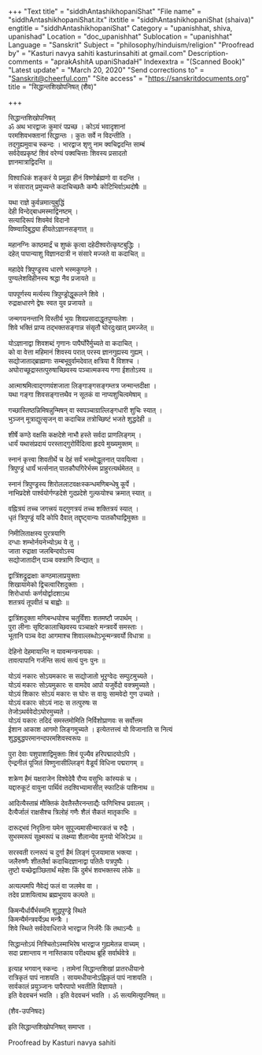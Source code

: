 +++
"Text title" = "siddhAntashikhopaniShat"
"File name" = "siddhAntashikhopaniShat.itx"
itxtitle = "siddhAntashikhopaniShat (shaiva)"
engtitle = "siddhAntashikhopaniShat"
Category = "upanishhat, shiva, upanishad"
Location = "doc_upanishhat"
Sublocation = "upanishhat"
Language = "Sanskrit"
Subject = "philosophy/hinduism/religion"
"Proofread by" = "Kasturi navya sahiti kasturinsahiti at gmail.com"
Description-comments = "aprakAshitA upaniShadaH"
Indexextra = "(Scanned Book)"
"Latest update" = "March 20, 2020"
"Send corrections to" = "Sanskrit@cheerful.com"
"Site access" = "https://sanskritdocuments.org"
title = "सिद्धान्तशिखोपनिषत् (शैव)"

+++
  
 सिद्धान्तशिखोपनिषत्   
ॐ अथ भारद्वाजः कुमारं पप्रच्छ । कोऽयं भवादृशानां  
परमशिवभक्तानां सिद्धान्तः । कुतः सर्वे न विदन्तीति ।  
तद्गुह्यमुवाच स्कन्दः । भारद्वाज शृणु नाम क्वचिद्वदन्ति साम्बं  
सर्वदेवप्रकृष्टं शिवं वरेण्यं पक्वचित्ताः शिवस्य प्रसादतो  
ज्ञानमात्राद्विदन्ति ॥  
  
विश्वाधिकं शङ्करं ये प्रमूढा हीनं विष्णोर्ब्रह्मणो वा वदन्ति ।  
न संसारात् प्रमुच्यन्ते कदाचिच्छतैः कम्पैः कोटिभिर्वाऽथदोषैः ॥  
  
यथा राज्ञे कुर्वन्नमात्युबुद्धिं  
     देही विन्देद्बाधमस्माद्विनष्टम् ।  
सत्यादिरूपं शिवमेवं विदानो  
     विष्ण्वादिबुद्ध्या हीयतेऽज्ञानसङ्गात् ॥  
  
महानग्निः काष्ठमार्द्रं च शुष्कं कृत्वा दहेदीश्वरोत्कृष्टबुद्धिः ।  
दहेत् पापान्याशु विज्ञानदात्री न संसारे मज्जते वा कदाचित् ॥  
  
महादेवे त्रिपुण्ड्रस्य धारणे भस्मकुण्ठने ।  
पुण्यलेशविहीनस्य श्रद्धा नैव प्रजायते ॥  
  
पापपूर्णस्य मर्त्यस्य त्रिपुण्ड्रोद्धूकलने शिवे ।  
रुद्राक्षधारणे द्वेषः स्वत युव प्रजायते ॥  
  
जन्मगयनन्तानि विस्तीर्य भूयः शिवप्रसादाद्धृतपुण्यलेशः ।  
शिवे भक्तिं प्राप्य तद्भक्तसङ्गान्न संसृतौ घोरदुःखात् प्रमज्जेत् ॥  
  
योऽज्ञानाद्वा शिवशब्दं गृणानः पापैर्घोरैर्मुच्यते वा कदाचित् ।  
को वा वेत्ता महिमानं शिवस्य परात् परस्य ज्ञानगुह्यस्य गुह्यम् ।  
सद्योजाताद्ब्राह्मणाः सम्बभूवुर्वामदेवात् क्षत्रिया वै विशश्च ।  
अघोराच्छूद्रास्तत्पुरुषाच्छिवस्य पञ्चात्मकस्य गणा ईशतोऽस्य ॥  
  
आत्माश्रमित्वाद्गणवंशजाता लिङ्गाङ्गसङ्गम्तत्र जन्मान्तदीक्षा ।  
यथा गङ्गा शिवसङ्गात्तथैव न सूतकं वा नाप्यशुचित्वमेषाम् ॥  
  
गच्छास्तिष्ठन्निमिषन्नुन्मिषन् वा स्वपञ्चाग्राल्लिङ्गधारी शुचिः स्यात् ।  
भुञ्जन् मूत्राद्युत्सृजन् वा कदाचिन्न तत्रोच्छिष्टं भजते शुद्धदेही ॥  
  
शीर्षे कण्ठे वक्षसि कक्षदेशे नाभौ हस्ते सर्वदा प्राणलिङ्गम् ।  
धार्यं यथासंप्रदायं परस्ताद्गुरोर्विदित्वा हृदये मुख्यमुक्तम् ॥  
  
स्नानं कृत्त्वा शिवतीर्थे च देहं सर्वं भस्मोद्धूलनात् पावयित्वा ।  
त्रिपुण्ड्रं धार्यं भर्त्सनात् पातकौघगिरेर्भस्म प्राहुरत्यर्थमेतत् ॥  
  
स्नानं त्रिपुण्ड्रस्य शिरोललाटवक्षःस्कन्धमणिबन्धेषु कूर्पे ।  
नाभिप्रदेशे पार्श्वयोर्गण्डदेशे गुदप्रदेशे गुल्फयोश्च क्रमात् स्यात् ॥  
  
वह्नित्रयं तच्च जगत्त्रयं यद्गुणत्रयं तच्च शक्तित्रयं स्यात् ।  
धृतं त्रिपुण्ड्रं यदि कोपि दैवात् तद्दृष्ट्वान्यः पातकौघाद्विमुक्तः ॥  
  
निमीलिताक्षस्य पुरत्रयाणि  
     दग्धाः शम्भोर्नयनेभ्योऽथ ये तु ।  
जाता रुद्राक्षा जलबिन्दवोऽस्य  
     सद्योजातादीन् पञ्च वक्त्राणि विन्द्यात् ॥  
  
द्वात्रिंशद्रुद्राक्षाः कण्ठमालाप्रयुक्ताः  
     शिखायामेको द्विचत्वारिंशदुक्ताः ।  
शिरोधार्याः कर्णयोर्द्वादशाऽथ  
     शतत्रयं तूपवीतं च बाह्वोः ॥  
  
द्वात्रिंशदुक्ता मणिबन्धयोश्च चतुर्विंशाः शतमष्टौ जपार्थम् ।  
पुरा लीनाः सृष्टिकालाच्छिवस्य पञ्चाक्षरे मन्त्रवर्ये समस्ताः ।  
भूतानि पञ्च वेदा आगमाश्च शिवाल्लब्धोऽभून्मन्त्रवर्यो विधात्रा ॥  
  
देहिनो देहमायान्ति न यावन्मन्त्रनायकः ।  
तावत्पापानि गर्जन्ति सत्यं सत्यं पुनः पुनः ॥  
  
योऽयं नकारः सोऽयमकारः स सद्योजातो भूरृग्वेदः सम्पुटमुच्यते ।  
योऽयं मकारः सोऽयमुकारः स वामदेव आपो यजुर्वेदो वक्त्रमुच्यते ।  
योऽयं शिकारः सोऽयं मकारः स घोरः स वायुः सामवेदो गुण उच्यते ।  
योऽयं वकारः सोऽयं नादः स तत्पुरुषः स  
                   तेजोऽथर्ववेदोऽघोरमुच्यते ।  
योऽयं यकारः तदिदं समस्तमोमिति निर्विशोप्राणवः स सर्वोत्तम  
ईशान आकाश आगमो लिङ्गमुच्यते । इत्येतत्तत्त्वं यो विजानाति स नित्यं  
शुद्धबुद्धपरमानन्दपरमशिवस्वरूपः ॥  
  
पुरा देवाः पशुपाशाद्विमुक्ताः शिवं पूज्यैव हरिपद्मादयोऽपि ।  
ऐन्द्रनीलं पूजितं विष्णुनासील्लिङ्गं वैडूर्यं विधिना पद्मरागम् ॥  
  
शक्रेण हैमं यक्षराजेन विश्वेदेवै रौप्य वसुभिः कांस्यकं च ।  
यद्दारुकूटं वायुना पार्थिवं तदश्विभ्यामासीत् स्फाटिकं पाशिनाथ ॥  
  
आदित्यैस्ताम्रं मौक्तिकं देवतैस्तैरनन्ताद्यैः फणिभिश्च प्रवालम् ।  
दैत्यैर्जालं राक्षसैश्च त्रिलोहं गणैः शैलं सैकतं मातृकाभिः ॥  
  
दारूद्भवं निरृतिना यमेन सुपूज्यमासीन्मारकतं च रुद्रैः ।  
सुभस्मरूपं सूक्ष्मरूपं च लक्ष्म्या शैलान्येव मुनयो भेजिरेऽथ ॥  
  
सरस्वती रत्नरूपं च दुर्गा हैमं लिङ्गं पूजयामास भक्त्या ।  
जलैरुष्णैः शीतलैर्वा कदाचिदज्ञानाद्वा पतितैः पत्रपुष्पैः ।  
तुष्टो यच्छेद्वाञ्छितार्थं महेशः किं दुर्मभं शवभक्तस्य लोके ॥  
  
अत्यल्पमपि नैवेद्यं फलं वा जलमेव वा ।  
तदेव प्राशयित्वाथ ब्रह्मभूयाय कल्पते ॥  
  
किमन्यैर्धार्यैर्भस्मनि शुद्धपुण्ड्रे स्थिते  
            किमन्यैर्मन्त्रवर्येऽथ मन्त्रैः ।  
शिवे स्थिते सर्वदेवाधिराजे भारद्वाज निर्जरैः किं तथाऽन्यैः ॥  
  
सिद्धान्तोऽयं निश्चितोऽस्माभिरेष भारद्वाज गुह्यमेतन्न वाच्यम् ।  
सदा प्रशान्ताय न नास्तिकाय परीक्ष्याथ ब्रूहि सर्वार्थवेत्रे ॥  
  
इत्याह भगवान् स्कन्दः । तामेनां सिद्धान्तशिखां प्रातरधीयानो  
रात्रिकृतं पापं नाशयति । सायमधीयानोऽह्निकृतं पापं नाशयति ।  
सार्वकालं प्रयुञ्जानः पापैरपापो भवतीति विज्ञायते ।  
इति वेदवचनं भवति । इति वेदवचनं भवति । ॐ सत्यमित्युपनिषत् ॥  
  
(शैव-उपनिषदः)  
  
इति सिद्धान्तशिखोपनिषत् समाप्ता ।  
  
  
Proofread by Kasturi navya sahiti  
  
